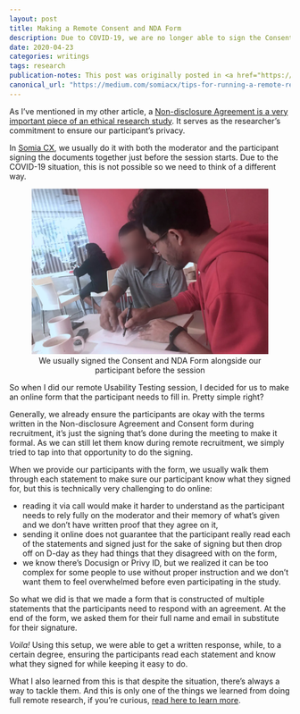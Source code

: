 ```yaml
---
layout: post
title: Making a Remote Consent and NDA Form
description: Due to COVID-19, we are no longer able to sign the Consent and NDA (Non-disclosure Agreement) Form with the participants when we meet them. Here’s how we redesigned the way we do it.
date: 2020-04-23
categories: writings
tags: research
publication-notes: This post was originally posted in <a href="https://medium.com/somiacx/tips-for-running-a-remote-research-2d97d070be19">Somia CX Thought</a>.
canonical_url: "https://medium.com/somiacx/tips-for-running-a-remote-research-2d97d070be19"
---
```


As I’ve mentioned in my other article, a
[Non-disclosure Agreement is a very important piece of an ethical research study](/writings/2019/07/17/what-needs-to-be-said-about-nda-in-design-research).
It serves as the researcher’s commitment to ensure our participant’s privacy.

In [Somia CX](https://www.somiacx.com), we usually do it with both the moderator
and the participant signing the documents together just before the session
starts. Due to the COVID-19 situation, this is not possible so we need to think
of a different way.

<figure>
<img alt="Photo of me and a participant signing consent and NDA form" src="/assets/2020-04-23-making-a-remote-consent-and-nda-form/signing-nda.png" />
<figcaption style="width:100%; text-align:center;">We usually signed the Consent and NDA Form alongside our participant before the session</figcaption>
</figure>

So when I did our remote Usability Testing session, I decided for us to make an
online form that the participant needs to fill in. Pretty simple right?

Generally, we already ensure the participants are okay with the terms written in
the Non-disclosure Agreement and Consent form during recruitment, it’s just the
signing that’s done during the meeting to make it formal. As we can still let
them know during remote recruitment, we simply tried to tap into that
opportunity to do the signing.

When we provide our participants with the form, we usually walk them through
each statement to make sure our participant know what they signed for, but this
is technically very challenging to do online:

- reading it via call would make it harder to understand as the participant
  needs to rely fully on the moderator and their memory of what’s given and we
  don’t have written proof that they agree on it,
- sending it online does not guarantee that the participant really read each of
  the statements and signed just for the sake of signing but then drop off on
  D-day as they had things that they disagreed with on the form,
- we know there’s Docusign or Privy ID, but we realized it can be too complex
  for some people to use without proper instruction and we don’t want them to
  feel overwhelmed before even participating in the study.

So what we did is that we made a form that is constructed of multiple statements
that the participants need to respond with an agreement. At the end of the form,
we asked them for their full name and email in substitute for their signature.

_Voila!_ Using this setup, we were able to get a written response, while, to a
certain degree, ensuring the participants read each statement and know what they
signed for while keeping it easy to do.

What I also learned from this is that despite the situation, there’s always a
way to tackle them. And this is only one of the things we learned from doing
full remote research, if you’re curious,
[read here to learn more](/writings/2020/04/23/making-a-remote-consent-and-nda-form).
